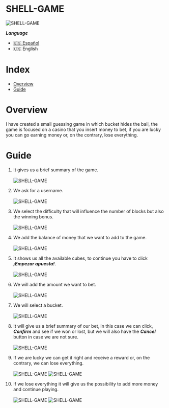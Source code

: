 # SHELL-GAME

![SHELL-GAME](screenshots/index.png)

 ***Language***
- [🇪🇸 Español](README.es.md)
- 🇺🇸 English

# Index

- [Overview](#overview)
- [Guide](#guide)

# Overview
  I have created a small guessing game in which bucket hides the ball, the game is focused on a casino that you insert money to bet, if you are lucky you can go earning money or, on the contrary, lose everything.
 
 # Guide
 1. It gives us a brief summary of the game.
  \
  \
  ![SHELL-GAME](screenshots/guide/step-1.png)
  
 2. We ask for a username.
  \
  \
  ![SHELL-GAME](screenshots/guide/step-2.png)
 
3. We select the difficulty that will influence the number of blocks but also the winning bonus.
  \
  \
  ![SHELL-GAME](screenshots/guide/step-3.png)
  
4. We add the balance of money that we want to add to the game.
  \
  \
  ![SHELL-GAME](screenshots/guide/step-4.png)
  
5. It shows us all the available cubes, to continue you have to click ***¡Empezar apuesta!***.
  \
  \
  ![SHELL-GAME](screenshots/guide/step-5.png)
  
6. We will add the amount we want to bet.
  \
  \
  ![SHELL-GAME](screenshots/guide/step-6.png)
  
7. We will select a bucket.
  \
  \
  ![SHELL-GAME](screenshots/guide/step-7.png)
  
8. It will give us a brief summary of our bet, in this case we can click, ***Confirm*** and see if we won or lost, but we will also have the ***Cancel*** button in case we are not sure.
  \
  \
  ![SHELL-GAME](screenshots/guide/step-8.png)
  
9. If we are lucky we can get it right and receive a reward or, on the contrary, we can lose everything.
  \
  \
  ![SHELL-GAME](screenshots/guide/step-9.png)
  ![SHELL-GAME](screenshots/guide/step-10.png)
  
10. If we lose everything it will give us the possibility to add more money and continue playing.
  \
  \
  ![SHELL-GAME](screenshots/guide/step-11.png)
  ![SHELL-GAME](screenshots/guide/step-12.png)
  
  
